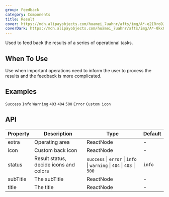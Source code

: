```yaml
---
group: Feedback
category: Components
title: Result
cover: https://mdn.alipayobjects.com/huamei_7uahnr/afts/img/A*-e2IRroDJyEAAAAAAAAAAAAADrJ8AQ/original
coverDark: https://mdn.alipayobjects.com/huamei_7uahnr/afts/img/A*-0kxQrbHx2kAAAAAAAAAAAAADrJ8AQ/original
---
```


Used to feed back the results of a series of operational tasks.

## When To Use

Use when important operations need to inform the user to process the results and the feedback is more complicated.

## Examples

<!-- prettier-ignore -->
<code src="./demo/success.tsx">Success</code>
<code src="./demo/info.tsx">Info</code>
<code src="./demo/warning.tsx">Warning</code>
<code src="./demo/403.tsx">403</code>
<code src="./demo/404.tsx">404</code>
<code src="./demo/500.tsx">500</code>
<code src="./demo/error.tsx">Error</code>
<code src="./demo/customIcon.tsx">Custom icon</code>

## API

| Property | Description                            | Type                                                                   | Default |
| -------- | -------------------------------------- | ---------------------------------------------------------------------- | ------- |
| extra    | Operating area                         | ReactNode                                                              | -       |
| icon     | Custom back icon                       | ReactNode                                                              | -       |
| status   | Result status, decide icons and colors | `success` \| `error` \| `info` \| `warning` \| `404` \| `403` \| `500` | `info`  |
| subTitle | The subTitle                           | ReactNode                                                              | -       |
| title    | The title                              | ReactNode                                                              | -       |
